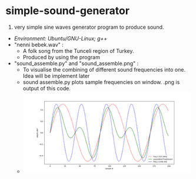 # simple-sound-generator
1. very simple sine waves generator program to produce sound.
  * _Environment: Ubuntu/GNU-Linux; g++_
* "nenni bebek.wav" :
  * A folk song from the Tunceli region of Turkey.
  * Produced by using the program
* "sound_assemble.py" and "sound_assemble.png" :
  * To visualise the combining of different sound frequencies into one. Idea will be implement later
  * sound assemble.py plots sample frequencies on window. .png is output of this code.
  * ![sample visualization](sound_assemble.png)
